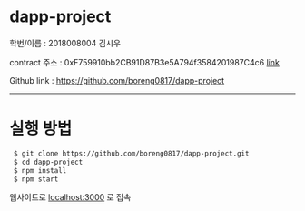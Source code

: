 # dapp-project


학번/이름     : 2018008004 김시우

contract 주소 : 0xF759910bb2CB91D87B3e5A794f3584201987C4c6 [link](https://sepolia.etherscan.io/address/0xF759910bb2CB91D87B3e5A794f3584201987C4c6)

Github link   : https://github.com/boreng0817/dapp-project

---

# 실행 방법
```bash
 $ git clone https://github.com/boreng0817/dapp-project.git
 $ cd dapp-project
 $ npm install
 $ npm start
```

웹사이트로 [localhost:3000](localhost:3000) 로 접속
